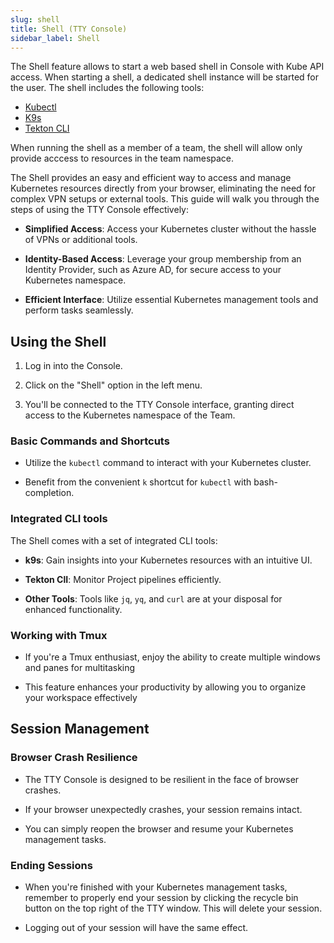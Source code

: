 ```yaml
---
slug: shell
title: Shell (TTY Console)
sidebar_label: Shell
---
```


The Shell feature allows to start a web based shell in Console with Kube API access. When starting a shell, a dedicated shell instance will be started for the user. The shell includes the following tools:

- [Kubectl](https://kubernetes.io/docs/reference/kubectl/)
- [K9s](https://k9scli.io/)
- [Tekton CLI](https://tekton.dev/docs/cli/)

When running the shell as a member of a team, the shell will allow only provide acccess to resources in the team namespace.

The Shell provides an easy and efficient way to access and manage Kubernetes resources directly from your browser, eliminating the need for complex VPN setups or external tools. This guide will walk you through the steps of using the TTY Console effectively:

- **Simplified Access**: Access your Kubernetes cluster without the hassle of VPNs or additional tools.

- **Identity-Based Access**: Leverage your group membership from an Identity Provider, such as Azure AD, for secure access to your Kubernetes namespace.

- **Efficient Interface**: Utilize essential Kubernetes management tools and perform tasks seamlessly.

## Using the Shell

1. Log in into the Console.

2. Click on the "Shell" option in the left menu.

3. You'll be connected to the TTY Console interface, granting direct access to the Kubernetes namespace of the Team.

### Basic Commands and Shortcuts

- Utilize the `kubectl` command to interact with your Kubernetes cluster.

- Benefit from the convenient `k` shortcut for `kubectl` with bash-completion.

### Integrated CLI tools

The Shell comes with a set of integrated CLI tools:

- **k9s**: Gain insights into your Kubernetes resources with an intuitive UI.

- **Tekton ClI**: Monitor Project pipelines efficiently.

- **Other Tools**: Tools like `jq`, `yq`, and `curl` are at your disposal for enhanced functionality.

### Working with Tmux

- If you're a Tmux enthusiast, enjoy the ability to create multiple windows and panes for multitasking

- This feature enhances your productivity by allowing you to organize your workspace effectively

## Session Management

### Browser Crash Resilience

- The TTY Console is designed to be resilient in the face of browser crashes.

- If your browser unexpectedly crashes, your session remains intact.

- You can simply reopen the browser and resume your Kubernetes management tasks.

### Ending Sessions

- When you're finished with your Kubernetes management tasks, remember to properly end your session by clicking the recycle bin button on the top right of the TTY window. This will delete your session.

- Logging out of your session will have the same effect.
